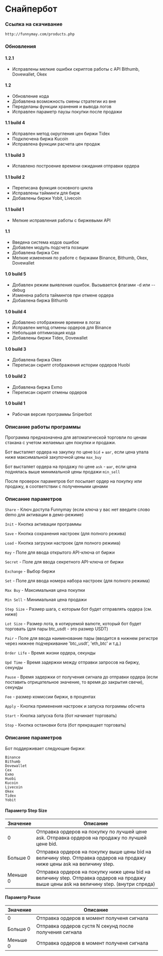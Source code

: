 # Снайпербот

### Ссылка на скачивание

`http://funnymay.com/products.php`

### Обновления

#### 1.2.1
* Исправлены мелкие ошибки скриптов работы с API Bithumb, Dovewallet, Okex

#### 1.2
* Обновление кода
* Добавлена возможность смены стратегии из вне
* Переделаны функции хранения и вывода логов
* Исправлен параметр паузы покупки после продажи

#### 1.1 build 4
* Исправлен метод округления цен биржи Tidex
* Подключена биржа Kucoin
* Исправлена функции расчета цен продаж

#### 1.1 build 3
* Испавлено построение времени ожидания отправки ордера

#### 1.1 build 2
* Переписана функция основного цикла
* Исправлены тайминги для бирж
* Добавлены биржи Yobit, Livecoin

#### 1.1 build 1
* Мелкие исправления работы с биржевыми API

#### 1.1
* Введена система кодов ошибок
* Добавлен модуль подсчета позиции
* Добавлена биржа Cex
* Мелкие изменения по работе с биржами Binance, Bithumb, Okex, Dovewallet

#### 1.0 build 5
* Добавлен режим выявления ошибок. Вызывается флагами -d или --debug
* Изменена работа таймингов при отмене ордера
* Добавлена биржа Bithumb

#### 1.0 build 4
* Добавлено отображение времени в логах
* Исправлен метод отмены ордеров для Binance
* Небольшая оптимизация кода
* Добавлены биржи Tidex, Dovewallet

#### 1.0 build 3
* Добавлена биржа Okex
* Переписан скрипт отображения истории ордеров Huobi

#### 1.0 build 2
* Добавлена биржа Exmo
* Переписан скрипт отмены ордеров

#### 1.0 build 1
* Рабочая версия программы Sniperbot

### Описание работы программы

Программа предназначена для автоматической торговли по ценам стакана с учетом желаемых цен покупки и продажи.

Бот высталяет ордера на закупку по цене `bid` + `шаг`, если цена упала ниже максимальной закупочной цены `max_buy`

Бот высталяет ордера на продажу по цене `ask` - `шаг`, если цена поднялась выше минимальной цены продажи `min_sell`

После проверок параметров бот посылает ордер на покупку или продажу, в соответствии с полученными ценами

### Описание параметров

`Share` - Ключ доступа Funnymay (если ключа у вас нет введите слово demo для активации в демо-режиме)

`Init` - Кнопка активации программы

`Save` - Кнопка сохранения настроек (для полного режива)

`Load` - Кнопка загрузки настроек (для полного режима)

`Key` - Поле для ввода открытого API-ключа от биржи

`Secret` - Поле для ввода секретного API-ключа от биржи

`Exchange` - Выбор биржи

`Set` - Поле для ввода номера набора настроек (для полного режима)

`Max Buy` - Максимальная цена покупки

`Min Sell` - Минимальная цена продажи

`Step Size` - Размер шага, с которым бот будет отправлять ордера (см. ниже)

`Lot Size` - Размер лота, в котируемой валюте, который бот будет торговать (для пары btc_usdt - это размер USDT)

`Pair` - Поле для ввода наименование пары (вводится в нижнем регистре через нижнее подчеркивание 'btc_usdt', 'eth_btc' и т.д.)

`Order Life` - Время жизни ордера, секунды

`Upd Time` - Время задержки между отправки запросов на биржу, секунды

`Pause` - Время задержки от получения сигнала до отправки ордера (если поставить отрицательное значение, то время до закрытия свечи), секунды

`Fee` - размер комиссии биржи, в процентах

`Apply` - Кнопка применения настроек и запуска пограммы обсчета

`Start` - Кнопка запуска бота (бот начинает торговать)

`Stop` - Кнопка остановки бота (бот прекращает торговать)

### Описание параметров

Бот поддерживает следующие биржи:
```
Binance
Bithumb
Dovewallet
Cex
Exmo
Huobi
Kucoin
Livecoin
Okex
Tidex
Yobit
```

#### Параметр Step Size
Значение | Описание
---------|-----------------
0        |Отправка ордеров на покупку по лучшей цене ask. Отправка ордеров на продажу по лучшей цене bid.
Больше 0 |Отправка ордеров на покупку выше цены bid на величину step. Отправка ордеров на продажу ниже цены ask на величину step.
Меньше 0 |Отправка ордеров на покупку ниже цены bid на величину step. Отправка ордеров на продажу выше цены ask на величину step. (внутри спреда)

#### Параметр Pause
Значение |Описание
---------|----------------
0        |Отправка ордеров в момент полученя сигнала
Больше 0 |Отправка ордеров сустя N секунд после получения сигнала
Меньше 0 |Отправка ордеров в момент полученя сигнала
